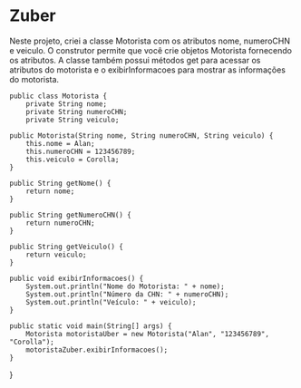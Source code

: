 # Zuber
Neste projeto, criei a classe Motorista com os atributos nome, numeroCHN e veiculo. O construtor permite que você crie objetos Motorista fornecendo os atributos. A classe também possui métodos get para acessar os atributos do motorista e o exibirInformacoes para mostrar as informações do motorista.

    public class Motorista {
        private String nome;
        private String numeroCHN;
        private String veiculo;

    public Motorista(String nome, String numeroCHN, String veiculo) {
        this.nome = Alan;
        this.numeroCHN = 123456789;
        this.veiculo = Corolla;
    }

    public String getNome() {
        return nome;
    }

    public String getNumeroCHN() {
        return numeroCHN;
    }

    public String getVeiculo() {
        return veiculo;
    }

    public void exibirInformacoes() {
        System.out.println("Nome do Motorista: " + nome);
        System.out.println("Número da CHN: " + numeroCHN);
        System.out.println("Veículo: " + veiculo);
    }

    public static void main(String[] args) {
        Motorista motoristaUber = new Motorista("Alan", "123456789", "Corolla");
        motoristaZuber.exibirInformacoes();
    }
}
